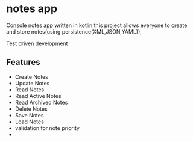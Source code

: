 # notes app
Console notes app written in kotlin
this project allows everyone to create and store notes(using persistence(XML,JSON,YAML)),

Test driven development
## Features
- Create Notes
- Update Notes
- Read Notes
- Read Active Notes
- Read Archived Notes
- Delete Notes
- Save Notes
- Load Notes
- validation for note priority
- 
